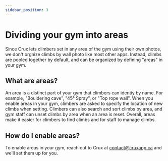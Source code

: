 ```yaml
---
sidebar_position: 3
---
```


# Dividing your gym into areas

Since Crux lets climbers set in any area of the gym using their own photos, we don't orgnize climbs by wall photo like most other apps. Instead, climbs are pooled together by default, and can be organized by defining "areas" in your gym.

## What are areas?

An area is a distinct part of your gym that climbers can identiy by name. For example, "Bouldering cave", "45° Spray", or "Top rope wall". When you enable areas in your gym, climbers are asked to specify the location of new climbs when setting. Climbers can also search and sort climbs by area, and gym staff can unset climbs by area when an area is reset. Overall, areas make it easier for climbers to find climbs and for staff to manage climbs.

## How do I enable areas?

To enable areas in your gym, reach out to Crux at [contact@cruxapp.ca](mailto:contact@cruxapp.ca) and we'll set them up for you.

